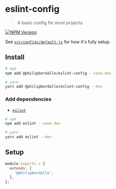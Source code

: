 # eslint-config
> A basic config for most projects

[![NPM Version][npm-img]][npm-url]

See [`src/configs/default.js`](../../src/configs/default.js) for how it's fully setup.


## Install

```sh
# npm
npm add @philipbordallo/eslint-config --save-dev

# yarn
yarn add @philipbordallo/eslint-config --dev
```

### Add dependencies

- [`eslint`](https://www.npmjs.com/package/eslint)

```sh
# npm
npm add eslint --save-dev

# yarn
yarn add eslint --dev
```


## Setup

```js
module.exports = {
  extends: [
    '@philipbordallo',
  ],
};
```


[npm-img]: https://img.shields.io/npm/v/@philipbordallo/eslint-config.svg
[npm-url]: https://www.npmjs.com/package/@philipbordallo/eslint-config

